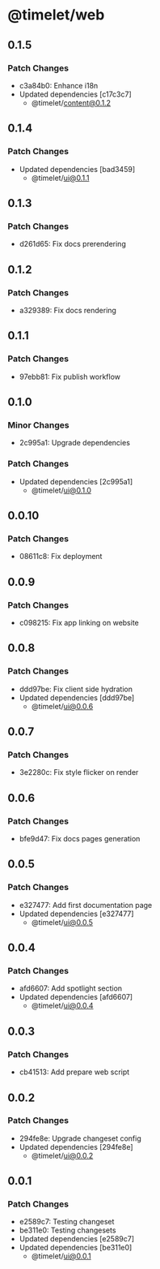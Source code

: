 # @timelet/web

## 0.1.5

### Patch Changes

- c3a84b0: Enhance i18n
- Updated dependencies [c17c3c7]
  - @timelet/content@0.1.2

## 0.1.4

### Patch Changes

- Updated dependencies [bad3459]
  - @timelet/ui@0.1.1

## 0.1.3

### Patch Changes

- d261d65: Fix docs prerendering

## 0.1.2

### Patch Changes

- a329389: Fix docs rendering

## 0.1.1

### Patch Changes

- 97ebb81: Fix publish workflow

## 0.1.0

### Minor Changes

- 2c995a1: Upgrade dependencies

### Patch Changes

- Updated dependencies [2c995a1]
  - @timelet/ui@0.1.0

## 0.0.10

### Patch Changes

- 08611c8: Fix deployment

## 0.0.9

### Patch Changes

- c098215: Fix app linking on website

## 0.0.8

### Patch Changes

- ddd97be: Fix client side hydration
- Updated dependencies [ddd97be]
  - @timelet/ui@0.0.6

## 0.0.7

### Patch Changes

- 3e2280c: Fix style flicker on render

## 0.0.6

### Patch Changes

- bfe9d47: Fix docs pages generation

## 0.0.5

### Patch Changes

- e327477: Add first documentation page
- Updated dependencies [e327477]
  - @timelet/ui@0.0.5

## 0.0.4

### Patch Changes

- afd6607: Add spotlight section
- Updated dependencies [afd6607]
  - @timelet/ui@0.0.4

## 0.0.3

### Patch Changes

- cb41513: Add prepare web script

## 0.0.2

### Patch Changes

- 294fe8e: Upgrade changeset config
- Updated dependencies [294fe8e]
  - @timelet/ui@0.0.2

## 0.0.1

### Patch Changes

- e2589c7: Testing changeset
- be311e0: Testing changesets
- Updated dependencies [e2589c7]
- Updated dependencies [be311e0]
  - @timelet/ui@0.0.1
